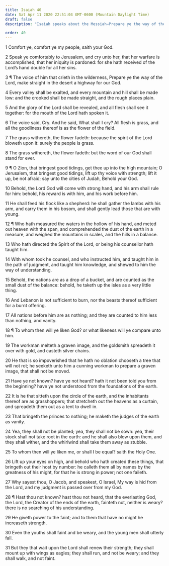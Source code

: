 ```yaml
---
title: Isaiah 40
date: Sat Apr 11 2020 22:51:04 GMT-0600 (Mountain Daylight Time)
draft: false
description: "Isaiah speaks about the Messiah—Prepare ye the way of the Lord—He will feed His flock like a shepherd—Israel’s God is incomparably great."

order: 40
---
```

    
1 Comfort ye, comfort ye my people, saith your God.

2 Speak ye comfortably to Jerusalem, and cry unto her, that her warfare is accomplished, that her iniquity is pardoned: for she hath received of the Lord’s hand double for all her sins.

3 ¶ The voice of him that crieth in the wilderness, Prepare ye the way of the Lord, make straight in the desert a highway for our God.

4 Every valley shall be exalted, and every mountain and hill shall be made low: and the crooked shall be made straight, and the rough places plain.

5 And the glory of the Lord shall be revealed, and all flesh shall see it together: for the mouth of the Lord hath spoken it.

6 The voice said, Cry. And he said, What shall I cry? All flesh is grass, and all the goodliness thereof is as the flower of the field.

7 The grass withereth, the flower fadeth: because the spirit of the Lord bloweth upon it: surely the people is grass.

8 The grass withereth, the flower fadeth: but the word of our God shall stand for ever.

9 ¶ O Zion, that bringest good tidings, get thee up into the high mountain; O Jerusalem, that bringest good tidings, lift up thy voice with strength; lift it up, be not afraid; say unto the cities of Judah, Behold your God.

10 Behold, the Lord God will come with strong hand, and his arm shall rule for him: behold, his reward is with him, and his work before him.

11 He shall feed his flock like a shepherd: he shall gather the lambs with his arm, and carry them in his bosom, and shall gently lead those that are with young.

12 ¶ Who hath measured the waters in the hollow of his hand, and meted out heaven with the span, and comprehended the dust of the earth in a measure, and weighed the mountains in scales, and the hills in a balance.

13 Who hath directed the Spirit of the Lord, or being his counsellor hath taught him.

14 With whom took he counsel, and who instructed him, and taught him in the path of judgment, and taught him knowledge, and shewed to him the way of understanding.

15 Behold, the nations are as a drop of a bucket, and are counted as the small dust of the balance: behold, he taketh up the isles as a very little thing.

16 And Lebanon is not sufficient to burn, nor the beasts thereof sufficient for a burnt offering.

17 All nations before him are as nothing; and they are counted to him less than nothing, and vanity.

18 ¶ To whom then will ye liken God? or what likeness will ye compare unto him.

19 The workman melteth a graven image, and the goldsmith spreadeth it over with gold, and casteth silver chains.

20 He that is so impoverished that he hath no oblation chooseth a tree that will not rot; he seeketh unto him a cunning workman to prepare a graven image, that shall not be moved.

21 Have ye not known? have ye not heard? hath it not been told you from the beginning? have ye not understood from the foundations of the earth.

22 It is he that sitteth upon the circle of the earth, and the inhabitants thereof are as grasshoppers; that stretcheth out the heavens as a curtain, and spreadeth them out as a tent to dwell in.

23 That bringeth the princes to nothing; he maketh the judges of the earth as vanity.

24 Yea, they shall not be planted; yea, they shall not be sown: yea, their stock shall not take root in the earth: and he shall also blow upon them, and they shall wither, and the whirlwind shall take them away as stubble.

25 To whom then will ye liken me, or shall I be equal? saith the Holy One.

26 Lift up your eyes on high, and behold who hath created these things, that bringeth out their host by number: he calleth them all by names by the greatness of his might, for that he is strong in power; not one faileth.

27 Why sayest thou, O Jacob, and speakest, O Israel, My way is hid from the Lord, and my judgment is passed over from my God.

28 ¶ Hast thou not known? hast thou not heard, that the everlasting God, the Lord, the Creator of the ends of the earth, fainteth not, neither is weary? there is no searching of his understanding.

29 He giveth power to the faint; and to them that have no might he increaseth strength.

30 Even the youths shall faint and be weary, and the young men shall utterly fall.

31 But they that wait upon the Lord shall renew their strength; they shall mount up with wings as eagles; they shall run, and not be weary; and they shall walk, and not faint.

